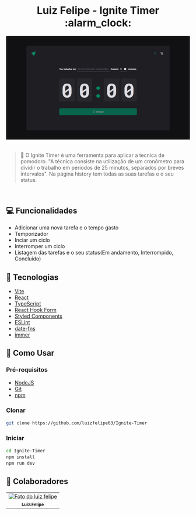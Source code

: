 <br />

  <h1 align="center">Luiz Felipe - Ignite Timer :alarm_clock: </h1>

<div align="center"><img src="./src/assets/ignite-timer.gif"></div>

<br>

> :mag_right: O Ignite Timer é uma ferramenta para aplicar a tecnica de pomodoro. "A técnica consiste na utilização de um cronômetro para dividir o trabalho em períodos de 25 minutos, separados por breves intervalos". Na página history tem todas as suas tarefas e o seu status.

<br>

## :computer: Funcionalidades

- Adicionar uma nova tarefa e o tempo gasto
- Temporizador
- Inciar um ciclo
- Interromper um ciclo
- Listagem das tarefas e o seu status(Em andamento, Interrompido, Concluído)

## :rocket: Tecnologias

- [Vite](https://vitejs.dev/)
- [React](https://pt-br.reactjs.org/)
- [TypeScript](https://www.typescriptlang.org/)
- [React Hook Form](https://react-hook-form.com/)
- [Styled Components](https://styled-components.com/)
- [ESLint](https://eslint.org/)
- [date-fns](https://date-fns.org/)
- [immer](https://github.com/immerjs/immer)

## :round_pushpin: Como Usar

<h3>Pré-requisitos</h3>

- [NodeJS](https://github.com/)
- [Git](https://github.com)
- [npm](https://www.npmjs.com/)

<h3>Clonar</h3>

```bash
git clone https://github.com/luizfelipe63/Ignite-Timer
```

<h3>Iniciar</h3>

```bash
cd Ignite-Timer
npm install
npm run dev
```

## :punch: Colaboradores

<table>
  <tr>
    <td align="center">
      <a href="#">
        <img src="https://avatars.githubusercontent.com/u/75274860?s=400&u=9e5dc5aad655b35597774819531e14d9bd653775&v=4" width="160px;" alt="Foto do luiz felipe"/><br>
        <sub>
          <b>Luiz Felipe</b>
        </sub>
      </a>
    </td>
  </tr>
</table>
